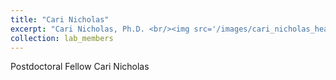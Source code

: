 ```yaml
---
title: "Cari Nicholas"
excerpt: "Cari Nicholas, Ph.D. <br/><img src='/images/cari_nicholas_headshot.jpg' style='width:500px;height:700px;'>"
collection: lab_members
---
```


Postdoctoral Fellow Cari Nicholas
